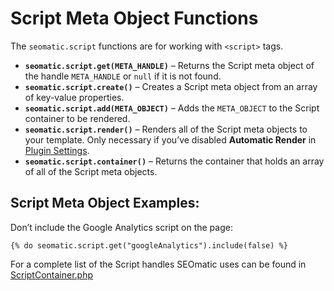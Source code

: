# Script Meta Object Functions

The `seomatic.script` functions are for working with `<script>` tags.

* **`seomatic.script.get(META_HANDLE)`** – Returns the Script meta object of the handle `META_HANDLE` or `null` if it is not found.
* **`seomatic.script.create()`** – Creates a Script meta object from an array of key-value properties.
* **`seomatic.script.add(META_OBJECT)`** – Adds the `META_OBJECT` to the Script container to be rendered.
* **`seomatic.script.render()`** – Renders all of the Script meta objects to your template. Only necessary if you’ve disabled **Automatic Render** in [Plugin Settings](../configuring/plugin-settings.md).
* **`seomatic.script.container()`** – Returns the container that holds an array of all of the Script meta objects.

## Script Meta Object Examples:

Don’t include the Google Analytics script on the page:

```twig
{% do seomatic.script.get("googleAnalytics").include(false) %}
```

For a complete list of the Script handles SEOmatic uses can be found in [ScriptContainer.php](https://github.com/nystudio107/craft-seomatic/blob/v4/src/seomatic-config/globalmeta/ScriptContainer.php)
